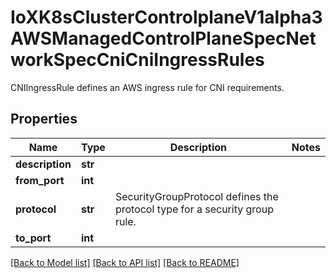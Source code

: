# IoXK8sClusterControlplaneV1alpha3AWSManagedControlPlaneSpecNetworkSpecCniCniIngressRules

CNIIngressRule defines an AWS ingress rule for CNI requirements.
## Properties
Name | Type | Description | Notes
------------ | ------------- | ------------- | -------------
**description** | **str** |  | 
**from_port** | **int** |  | 
**protocol** | **str** | SecurityGroupProtocol defines the protocol type for a security group rule. | 
**to_port** | **int** |  | 

[[Back to Model list]](../README.md#documentation-for-models) [[Back to API list]](../README.md#documentation-for-api-endpoints) [[Back to README]](../README.md)


